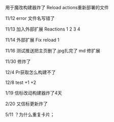 用于魔改构建器炸了 Reload actions重新部署的文件

11/12 error 文件名写错了

11/13 加入外部扩展 Reactions 1 2 3 4

11/14 外部扩展 Fix reload 1

11/16 测试推送把主页删了.jpg扎完了 md 修扩展

11/30 修炸了

12/4 Pr获取怎么构建不了

12/8 test +1 +2

1/19 信标改动构建器炸了4天

2/20 又信标更新炸了

5/11 ？为什么重复卡片；
